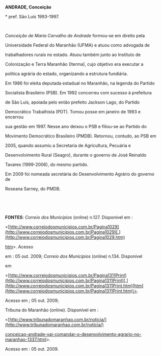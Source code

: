 **ANDRADE, Conceição**



\* pref. São Luís 1993-1997.



 



*Conceição de Maria Carvalho de Andrade* formou-se em direito pela

Universidade Federal do Maranhão (UFMA) e atuou como advogada de

trabalhadores rurais no estado. Atuou também junto ao Instituto de

Colonização e Terra Maranhão (Iterma), cujo objetivo era executar a

política agrária do estado, organizando a estrutura fundiária.



Em 1986 foi eleita deputada estadual no Maranhão, na legenda do Partido

Socialista Brasileiro (PSB). Em 1992 concorreu com sucesso à prefeitura

de São Luís, apoiada pelo então prefeito Jackson Lago, do Partido

Democrático Trabalhista (PDT). Tomou posse em janeiro de 1993 e encerrou

sua gestão em 1997. Nesse ano deixou o PSB e filiou-se ao Partido do

Movimento Democrático Brasileiro (PMDB). Retornou, contudo, ao PSB em

2005, quando assumiu a Secretaria de Agricultura, Pecuária e

Desenvolvimento Rural (Seagro), durante o governo de José Reinaldo

Tavares (1999-2006), do mesmo partido.



Em 2009 foi nomeada secretária do Desenvolvimento Agrário do governo de

Roseana Sarney, do PMDB.



 



 



**FONTES**: *Correio dos Municípios* (online) n.127. Disponível em : 

\<[http://www.correiodosmunicipios.com.br/Pagina1029](http://www.correiodosmunicipios.com.br/Pagina1029)[.](http://www.correiodosmunicipios.com.br/Pagina1029.htm)



[htm](http://www.correiodosmunicipios.com.br/Pagina1029.htm)\>. Acesso

em : 05 out. 2009; *Correio dos Municípios* (online) n.134. Disponível

em

\<[http://www.correiodosmunicipios.com.br/Pagina1311Print](http://www.correiodosmunicipios.com.br/Pagina1311Print)[.](http://www.correiodosmunicipios.com.br/Pagina1311Print.htm)[htm](http://www.correiodosmunicipios.com.br/Pagina1311Print.htm)\>.

Acesso em ; 05 out. 2009;



Tribuna do Maranhão (online). Disponível em : 

\<[http://www.tribunadomaranhao.com.br/noticia/](http://www.tribunadomaranhao.com.br/noticia/)



[con](http://www.tribunadomaranhao.com.br/noticia/con)[ceicao-andrade-vai-comandar-o-desenvolvimento-agrario-no-maranhao-1337.html](http://www.tribunadomaranhao.com.br/noticia/conceicao-andrade-vai-comandar-o-desenvolvimento-agrario-no-maranhao-1337.html)\>.

Acesso em : 05 out. 2009.



 



 



 



 



 

